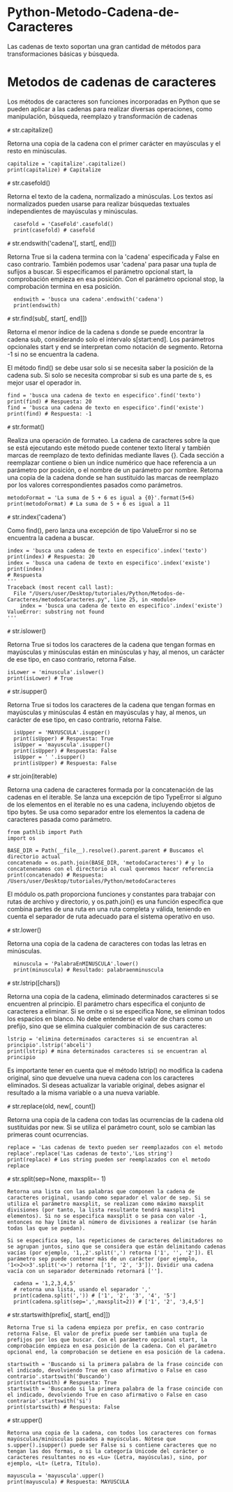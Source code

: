 # Python-Metodo-Cadena-de-Caracteres
Las cadenas de texto soportan una gran cantidad de métodos para transformaciones básicas y búsqueda.


# Metodos de cadenas de caracteres

Los métodos de caracteres son funciones incorporadas en Python que se pueden aplicar a las cadenas para realizar diversas operaciones, como manipulación, búsqueda, reemplazo y transformación de cadenas

`#` str.capitalize()

  Retorna una copia de la cadena con el primer carácter en mayúsculas y el resto en minúsculas.
  
    capitalize = 'capitalize'.capitalize()
    print(capitalize) # Capitalize

`#`  str.casefold()

  Retorna el texto de la cadena, normalizado a minúsculas. Los textos así normalizados pueden usarse para realizar búsquedas textuales independientes de mayúsculas y minúsculas.
  
      casefold = 'CaseFold'.casefold()
      print(casefold) # casefold

`#` str.endswith('cadena'[, start[, end]])

  Retorna True si la cadena termina con la 'cadena' especificada y False en caso contrario. También podemos usar 'cadena' para pasar una tupla de sufijos a buscar. Si especificamos el parámetro opcional start, la comprobación empieza en esa posición. Con el parámetro opcional stop, la comprobación termina en esa posición.

      endswith = 'busca una cadena'.endswith('cadena')
      print(endswith)

`#`  str.find(sub[, start[, end]])

   Retorna el menor índice de la cadena s donde se puede encontrar la cadena sub, considerando solo el intervalo s[start:end]. Los parámetros opcionales start y end se interpretan como notación de segmento. Retorna -1 si no se encuentra la cadena.
   
   El método find() se debe usar solo si se necesita saber la posición de la cadena sub. Si solo se necesita comprobar si sub es una parte de s, es mejor usar el operador in.
   
    find = 'busca una cadena de texto en especifico'.find('texto')
    print(find) # Respuesta: 20 
    find = 'busca una cadena de texto en especifico'.find('existe')
    print(find) # Respuesta: -1
    
`#`  str.format()

   Realiza una operación de formateo. La cadena de caracteres sobre la que se está ejecutando este método puede contener texto literal y también marcas de reemplazo de texto definidas mediante llaves {}. Cada sección a reemplazar contiene o bien un índice numérico que hace referencia a un parámetro por posición, o el nombre de un parámetro por nombre. Retorna una copia de la cadena donde se han sustituido las marcas de reemplazo por los valores correspondientes pasados como parámetros.
    
    metodoFormat = 'La suma de 5 + 6 es igual a {0}'.format(5+6)
    print(metodoFormat) # La suma de 5 + 6 es igual a 11
    
`#` str.index('cadena')

   Como find(), pero lanza una excepción de tipo ValueError si no se encuentra la cadena a buscar.
    
    index = 'busca una cadena de texto en especifico'.index('texto')
    print(index) # Respuesta: 20 
    index = 'busca una cadena de texto en especifico'.index('existe')
    print(index)
    # Respuesta
    '''
    Traceback (most recent call last):
      File "/Users/user/Desktop/tutoriales/Python/Metodos-de-Caracteres/metodosCaracteres.py", line 25, in <module>
        index = 'busca una cadena de texto en especifico'.index('existe')
    ValueError: substring not found
    '''
    
    

`#` str.islower()

   Retorna True si todos los caracteres de la cadena que tengan formas en mayúsculas y minúsculas están en minúsculas y hay, al menos, un carácter de ese tipo, en caso contrario, retorna False.

    isLower = 'minuscula'.islower()
    print(isLower) # True
    
`#` str.isupper()

   Retorna True si todos los caracteres de la cadena que tengan formas en mayúsculas y minúsculas 4 están en mayúsculas y hay, al menos, un carácter de ese tipo, en caso contrario, retorna False.
   
      isUpper = 'MAYUSCULA'.isupper()
      print(isUpper) # Respuesta: True
      isUpper = 'mayuscula'.isupper()
      print(isUpper) # Respuesta: False
      isUpper = ' '.isupper()
      print(isUpper) # Respuesta: False
      
 
`#` str.join(iterable)

   Retorna una cadena de caracteres formada por la concatenación de las cadenas en el iterable. Se lanza una excepción de tipo TypeError si alguno de los elementos en el iterable no es una cadena, incluyendo objetos de tipo bytes. Se usa como separador entre los elementos la cadena de caracteres pasada como parámetro.
   
    from pathlib import Path
    import os
    
    BASE_DIR = Path(__file__).resolve().parent.parent # Buscamos el directorio actual
    concatenado = os.path.join(BASE_DIR, 'metodoCaracteres') # y lo concatenenamos con el directorio al cual queremos hacer referencia
    print(concatenado) # Respuesta: /Users/user/Desktop/tutoriales/Python/metodoCaracteres
    
El módulo os.path proporciona funciones y constantes para trabajar con rutas de archivo y directorio, y os.path.join() es una función específica que combina partes de una ruta en una ruta completa y válida, teniendo en cuenta el separador de ruta adecuado para el sistema operativo en uso.


 `#` str.lower()

   Retorna una copia de la cadena de caracteres con todas las letras en minúsculas.
    
      minuscula = 'PalabraEnMINUSCULA'.lower()
      print(minuscula) # Resultado: palabraenminuscula
   
   
 `#`  str.lstrip([chars])

   Retorna una copia de la cadena, eliminado determinados caracteres si se encuentren al principio. El parámetro chars especifica el conjunto de caracteres a eliminar. Si se omite o si se especifica None, se eliminan todos los espacios en blanco. No debe entenderse el valor de chars como un prefijo, sino que se elimina cualquier combinación de sus caracteres:
   
    lstrip = 'elimina determinados caracteres si se encuentran al principio'.lstrip('abceli')
    print(lstrip) # mina determinados caracteres si se encuentran al principio
 
 Es importante tener en cuenta que el método lstrip() no modifica la cadena original, sino que devuelve una nueva cadena con los caracteres eliminados. Si deseas actualizar la variable original, debes asignar el resultado a la misma variable o a una nueva variable.
 

`#` str.replace(old, new[, count])

   Retorna una copia de la cadena con todas las ocurrencias de la cadena old sustituidas por new. Si se utiliza el parámetro count, solo se cambian las primeras count ocurrencias.
   
    replace = 'Las cadenas de texto pueden ser reemplazados con el metodo replace'.replace('Las cadenas de texto','Los string')
    print(replace) # Los string pueden ser reemplazados con el metodo replace

`#`  str.split(sep=None, maxsplit=- 1)

    Retorna una lista con las palabras que componen la cadena de caracteres original, usando como separador el valor de sep. Si se utiliza el parámetro maxsplit, se realizan como máximo maxsplit divisiones (por tanto, la lista resultante tendrá maxsplit+1 elementos). Si no se especifica maxsplit o se pasa con valor -1, entonces no hay límite al número de divisiones a realizar (se harán todas las que se puedan).

    Si se especifica sep, las repeticiones de caracteres delimitadores no se agrupan juntos, sino que se considera que están delimitando cadenas vacías (por ejemplo, '1,,2'.split(',') retorna ['1', '', '2']). El parámetro sep puede contener más de un carácter (por ejemplo, '1<>2<>3'.split('<>') retorna ['1', '2', '3']). Dividir una cadena vacía con un separador determinado retornará [''].
    
      cadena = '1,2,3,4,5'
      # retorna una lista, usando el separador ','
      print(cadena.split(',')) # ['1', '2', '3', '4', '5'] 
      print(cadena.split(sep=',',maxsplit=2)) # ['1', '2', '3,4,5']
    
`#`  str.startswith(prefix[, start[, end]])

    Retorna True si la cadena empieza por prefix, en caso contrario retorna False. El valor de prefix puede ser también una tupla de prefijos por los que buscar. Con el parámetro opcional start, la comprobación empieza en esa posición de la cadena. Con el parámetro opcional end, la comprobación se detiene en esa posición de la cadena.
    
    startswith = 'Buscando si la primera palabra de la frase coincide con el indicado, devolviendo True en caso afirmativo o False en caso     contrario'.startswith('Buscando')
    print(startswith) # Respuesta: True
    startswith = 'Buscando si la primera palabra de la frase coincide con el indicado, devolviendo True en caso afirmativo o False en caso     contrario'.startswith('si')
    print(startswith) # Respuesta: False
    
`#` str.upper()

    Retorna una copia de la cadena, con todos los caracteres con formas mayúsculas/minúsculas pasados a mayúsculas. Nótese que s.upper().isupper() puede ser False si s contiene caracteres que no tengan las dos formas, o si la categoría Unicode del carácter o caracteres resultantes no es «Lu» (Letra, mayúsculas), sino, por ejemplo, «Lt» (Letra, Título).

    mayuscula = 'mayuscula'.upper()
    print(mayuscula) # Respuesta: MAYUSCULA



    
   
   

